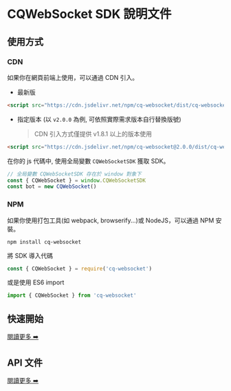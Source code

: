 # CQWebSocket SDK 說明文件

## 使用方式
### CDN

如果你在網頁前端上使用，可以通過 CDN 引入。

- 最新版
```html
<script src="https://cdn.jsdelivr.net/npm/cq-websocket/dist/cq-websocket.min.js"></script>
```

- 指定版本 (以 `v2.0.0` 為例, 可依照實際需求版本自行替換版號)
  > CDN 引入方式僅提供 v1.8.1 以上的版本使用
```html
<script src="https://cdn.jsdelivr.net/npm/cq-websocket@2.0.0/dist/cq-websocket.min.js"></script>
```

在你的 js 代碼中, 使用全局變數 `CQWebSocketSDK` 獲取 SDK。

```js
// 全局變數 CQWebSocketSDK 存在於 window 對象下
const { CQWebSocket } = window.CQWebSocketSDK
const bot = new CQWebSocket()
```

### NPM

如果你使用打包工具(如 webpack, browserify...)或 NodeJS，可以通過 NPM 安裝。

```
npm install cq-websocket
```

將 SDK 導入代碼
```js
const { CQWebSocket } = require('cq-websocket')
```

或是使用 ES6 import
```js
import { CQWebSocket } from 'cq-websocket'
```

## 快速開始
[閱讀更多 ➡️](get-started/README.md)

## API 文件
[閱讀更多 ➡️](api/README.md)